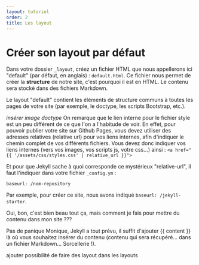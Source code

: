 ```yaml
---
layout: tutoriel
order: 2
title: Les layout
---
```

# Créer son layout par défaut

Dans votre dossier `_layout`, créez un fichier HTML que nous appellerons ici "default" (par défaut, en anglais) : `default.html`.
Ce fichier nous permet de créer la **structure** de notre site, c'est pourquoi il est en HTML. Le contenu sera stocké dans des fichiers Markdown.

Le layout "default" contient les éléments de structure communs à toutes les pages de votre site (par exemple, le doctype, les scripts Bootstrap, etc.). 

*insérer image doctype*
On remarque que le lien interne pour le fichier style est un peu différent de ce que l'on a l'habitude de voir. En effet, pour pouvoir publier votre site sur Github Pages, vous devez utiliser des adresses relatives (relative url) pour vos liens internes, afin d'indiquer le chemin complet de vos différents fichiers. 
Vous devez donc indiquer vos liens internes (vers vos images, vos scripts js, votre css...) ainsi :
`<a href="{{ '/assets/css/styles.css' | relative_url }}">`

Et pour que Jekyll sache à quoi corresponde ce mystérieux "relative-url", il faut l'indiquer dans votre fichier `_config.ym` : 
``` 
baseurl: /nom-repository
```  

Par exemple, pour créer ce site, nous avons indiqué `baseurl: /jekyll-starter`.

Oui, bon, c'est bien beau tout ça, mais comment je fais pour mettre du contenu dans mon site ???

Pas de panique Monique, Jekyll a tout prévu, il suffit d'ajouter {{ content }} là où vous souhaitez insérer du contenu (contenu qui sera récupéré... dans un fichier Markdown... Sorcellerie !).

ajouter possibilité de faire des layout dans les layouts
